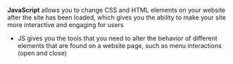 **JavaScript** allows you to change CSS and HTML elements on your website after the site has been loaded, which gives you the ability to make your site more interactive and engaging for users
- JS gives you the tools that you need to alter the behavior of different elements that are found on a website page, such as menu interactions (open and close)


